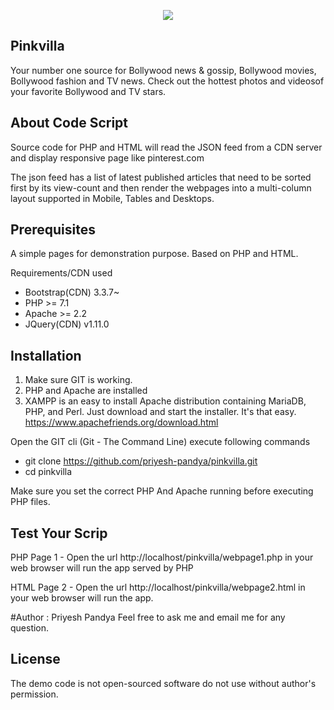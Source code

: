 <p align="center">
<img src='https://www.pinkvilla.com/sites/all/themes/pinkvilla/images/logo-small.png'>
</p>


## Pinkvilla

Your number one source for Bollywood news & gossip, Bollywood movies, Bollywood fashion and TV news. Check out the hottest photos and videosof your favorite Bollywood and TV stars.

 
## About Code Script 

Source code for PHP and HTML will read the JSON feed from a CDN server and display responsive page like ​pinterest.com​  

The json feed has a list of latest published articles that need to be sorted first by its view-count and then render the webpages into a multi-column layout supported in Mobile, Tables and Desktops. 
 

## Prerequisites 

A simple pages for demonstration purpose. Based on PHP and HTML.

Requirements/CDN used

- Bootstrap(CDN) 3.3.7~
- PHP >= 7.1
- Apache >= 2.2
- JQuery(CDN) v1.11.0
 

## Installation

1. Make sure GIT is working.
2. PHP and Apache are installed
3. XAMPP is an easy to install Apache distribution containing MariaDB, PHP, and Perl. Just download and start the installer. It's that easy. https://www.apachefriends.org/download.html

Open the GIT cli (Git - The Command Line) execute following commands 

- git clone https://github.com/priyesh-pandya/pinkvilla.git
- cd pinkvilla
 
 
Make sure you set the correct PHP And Apache running before executing PHP files. 

## Test Your Scrip

PHP Page 1 - Open the url http://localhost/pinkvilla/webpage1.php in your web browser will run the app served by PHP

HTML Page 2 - Open the url http://localhost/pinkvilla/webpage2.html in your web browser will run the app.

#Author : Priyesh Pandya
Feel free to ask me and email me for any question.
 
 
## License
The demo code is not open-sourced software do not use without author's permission. 
